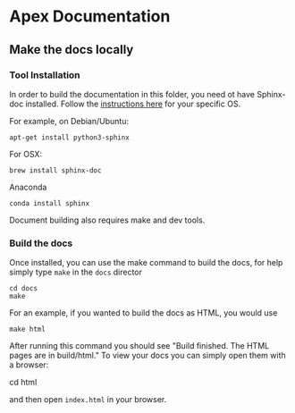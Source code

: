 # Apex Documentation

## Make the docs locally

### Tool Installation

In order to build the documentation in this folder, you need ot have Sphinx-doc installed. Follow the [instructions here](https://www.sphinx-doc.org/en/master/usage/installation.html) for your specific OS.

For example, on Debian/Ubuntu:

    apt-get install python3-sphinx 

For OSX:

    brew install sphinx-doc

Anaconda

    conda install sphinx

Document building also requires make and dev tools.

### Build the docs

Once installed, you can use the make command to build the docs, for help simply type `make` in the `docs` director

    cd docs
    make

For an example, if you wanted to build the docs as HTML, you would use

    make html

After running this command you should see "Build finished. The HTML pages are in build/html." To view your docs you can simply open them with a browser:

   cd html

and then open `index.html` in your browser.







